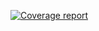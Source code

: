 [![Coverage report](https://gitlab.com/igorzash/cucumbersproject/badges/master/coverage.svg?job=test)](https://gitlab.com/igorzash/cucumbersproject/pipelines)
